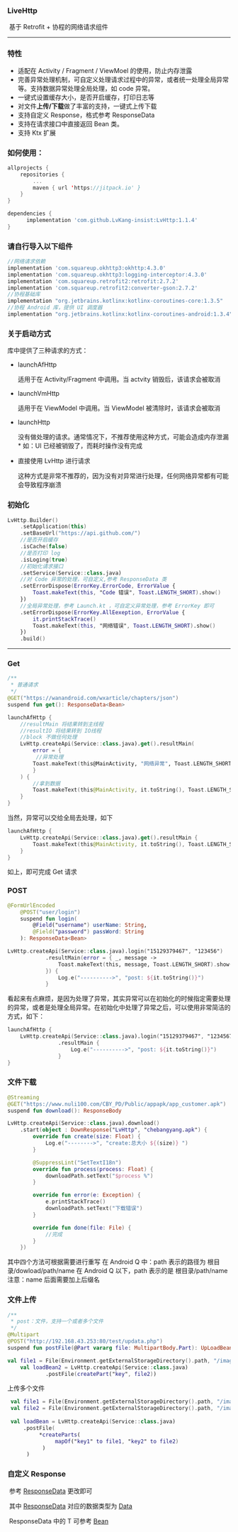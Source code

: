 ### LiveHttp

​	基于 Retrofit + 协程的网络请求组件

------

### 特性

- 适配在 Activity / Fragment / ViewMoel 的使用，防止内存泄露
- 完善异常处理机制，可自定义处理请求过程中的异常，或者统一处理全局异常等。支持数据异常处理全局处理，如 code 异常。
- 一键式设置缓存大小，是否开启缓存，打印日志等
- 对文件**上传/下载**做了丰富的支持，一键式上传下载
- 支持自定义 Response，格式参考 ResponseData
- 支持在请求接口中直接返回 Bean 类。
- 支持 Ktx 扩展

### 如何使用：

```kotlin
allprojects {
	repositories {
		...
		maven { url 'https://jitpack.io' }
	}
}
```

```groovy
dependencies {
	  implementation 'com.github.LvKang-insist:LvHttp:1.1.4'
}
```

### 请自行导入以下组件

```groovy
//网络请求依赖
implementation 'com.squareup.okhttp3:okhttp:4.3.0'
implementation 'com.squareup.okhttp3:logging-interceptor:4.3.0'
implementation 'com.squareup.retrofit2:retrofit:2.7.2'
implementation 'com.squareup.retrofit2:converter-gson:2.7.2'
//协程基础库
implementation "org.jetbrains.kotlinx:kotlinx-coroutines-core:1.3.5"
//协程 Android 库，提供 UI 调度器
implementation "org.jetbrains.kotlinx:kotlinx-coroutines-android:1.3.4"
```

### 关于启动方式

库中提供了三种请求的方式：

- launchAfHttp

   适用于在 Activity/Fragment 中调用。当 actvity 销毁后，该请求会被取消

- launchVmHttp

   适用于在 ViewModel 中调用。当 ViewModel 被清除时，该请求会被取消

- launchHttp

   没有做处理的请求。通常情况下，不推荐使用这种方式，可能会造成内存泄漏*  如：UI 已经被销毁了，而耗时操作没有完成

- 直接使用 LvHttp 进行请求

   这种方式是非常不推荐的，因为没有对异常进行处理，任何网络异常都有可能会导致程序崩溃

### 初始化

```kotlin
LvHttp.Builder()
    .setApplication(this)
    .setBaseUrl("https://api.github.com/")
	//是否开启缓存
    .isCache(false)
	//是否打印 log
    .isLoging(true)
	//初始化请求接口
    .setService(Service::class.java)
	//对 Code 异常的处理，可自定义,参考 ResponseData 类
    .setErrorDispose(ErrorKey.ErrorCode, ErrorValue {
        Toast.makeText(this, "Code 错误", Toast.LENGTH_SHORT).show()
    })
	//全局异常处理，参考 Launch.kt ，可自定义异常处理，参考 ErrorKey 即可
    .setErrorDispose(ErrorKey.AllEexeption, ErrorValue {
        it.printStackTrace()
        Toast.makeText(this, "网络错误", Toast.LENGTH_SHORT).show()
    })
    .build()
```

------

### Get

```kotlin
/**
 * 普通请求
 */
@GET("https://wanandroid.com/wxarticle/chapters/json")
suspend fun get(): ResponseData<Bean>
```

```kotlin
launchAfHttp {
    //resultMain 将结果转到主线程
    //resultIO 将结果转到 IO线程
    //block 不做任何处理
    LvHttp.createApi(Service::class.java).get().resultMain(
        error = {
         //异常处理
        Toast.makeText(this@MainActivity, "网络异常", Toast.LENGTH_SHORT).show()
    	}
    ) {
        //拿到数据
        Toast.makeText(this@MainActivity, it.toString(), Toast.LENGTH_SHORT).show()
    }
}
```

当然，异常可以交给全局去处理，如下

```kotlin
launchAfHttp {
    LvHttp.createApi(Service::class.java).get().resultMain {
        Toast.makeText(this@MainActivity, it.toString(), Toast.LENGTH_SHORT).show()
    }
}
```

如上，即可完成 Get 请求

### POST

```kotlin
@FormUrlEncoded
    @POST("user/login")
    suspend fun login(
        @Field("username") userName: String,
        @Field("password") passWord: String
    ): ResponseData<Bean>
```

```kotlin
LvHttp.createApi(Service::class.java).login("15129379467", "123456")
            .resultMain(error = { _, message ->
                Toast.makeText(this, message, Toast.LENGTH_SHORT).show()
            }) {
                Log.e("---------->", "post: ${it.toString()}")
            }
```

看起来有点麻烦，是因为处理了异常，其实异常可以在初始化的时候指定需要处理的异常，或者是处理全局异常。在初始化中处理了异常之后，可以使用非常简洁的方式，如下：

```kotlin
launchAfHttp {
    LvHttp.createApi(Service::class.java).login("15129379467", "123456789")
                .resultMain {
                    Log.e("---------->", "post: ${it.toString()}")
                }
}
```

### 文件下载

```kotlin
@Streaming
@GET("https://www.nuli100.com/CBY_PD/Public/appapk/app_customer.apk")
suspend fun download(): ResponseBody
```

```kotlin
LvHttp.createApi(Service::class.java).download()
    .start(object : DownResponse("LvHttp", "chebangyang.apk") {
        override fun create(size: Float) {
            Log.e("-------->", "create:总大小 ${(size)} ")
        }

        @SuppressLint("SetTextI18n")
        override fun process(process: Float) {
            downloadPath.setText("$process %")
        }

        override fun error(e: Exception) {
            e.printStackTrace()
            downloadPath.setText("下载错误")
        }

        override fun done(file: File) {
            //完成
        }
    })
```

其中四个方法可根据需要进行重写
在 Android Q 中：path 表示的路径为 根目录/dowload/path/name
在 Android Q 以下，path 表示的是 根目录/path/name
注意：name 后面需要加上后缀名

### 文件上传

```kotlin
/**
 * post：文件，支持一个或者多个文件
 */
@Multipart
@POST("http://192.168.43.253:80/test/updata.php")
suspend fun postFile(@Part vararg file: MultipartBody.Part): UpLoadBean
```

```kotlin
val file1 = File(Environment.getExternalStorageDirectory().path, "/image1.png")
    val loadBean2 = LvHttp.createApi(Service::class.java)
            .postFile(createPart("key", file2))
```

上传多个文件

```kotlin
 val file1 = File(Environment.getExternalStorageDirectory().path, "/image1.png")
 val file2 = File(Environment.getExternalStorageDirectory().path, "/image2.png")
        
 val loadBean = LvHttp.createApi(Service::class.java)
     .postFile(
          *createParts(
               mapOf("key1" to file1, "key2" to file2)
           )
      )
```



### 自定义 Response

​	参考 [ResponseData](https://github.com/LvKang-insist/LvHttp/blob/master/net/src/main/java/com/www/net/response/ResponseData.kt) 更改即可

​	其中 [ResponseData](https://github.com/LvKang-insist/LvHttp/blob/master/net/src/main/java/com/www/net/response/ResponseData.kt) 对应的数据类型为 [Data](https://wanandroid.com/wxarticle/chapters/json)

​	ResponseData 中的 T 可参考 [Bean](https://github.com/LvKang-insist/LvHttp/blob/master/app/src/main/java/com/www/lvhttp/Data.kt)
